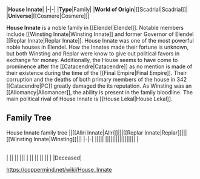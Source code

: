 |**House Innate**|
|-|-|
|**Type**|Family|
|**World of Origin**|[[Scadrial\|Scadrial]]|
|**Universe**|[[Cosmere\|Cosmere]]|

**House Innate** is a noble family in [[Elendel\|Elendel]].
Notable members include [[Winsting Innate\|Winsting Innate]] and former Governor of Elendel [[Replar Innate\|Replar Innate]].
House Innate was one of the most powerful noble houses in Elendel. How the Innates made their fortune is unknown, but both Winsting and Replar were know to give out political favors in exchange for money. Additionally, the House seems to have come to prominence after the [[Catacendre\|Catacendre]] as no mention is made of their existence during the time of the [[Final Empire\|Final Empire]]. Their corruption and the deaths of both primary members of the house in 342 [[Catacendre\|PC]] greatly damaged the its reputation. As Winsting was an [[Allomancy\|Allomancer]], the ability is present in the family bloodline.
The main political rival of House Innate is [[House Lekal\|House Lekal]].

## Family Tree
House Innate family tree
||[[Allri Innate\|Allri]]|||[[Replar Innate\|Replar]]|||[[Winsting Innate\|Winsting]]|||
|-|-|
|||||
|||||||||||||||||
|

|||
|-|-|
|
||
||
|||
|
||
||
||
||
| |Deceased|




https://coppermind.net/wiki/House_Innate